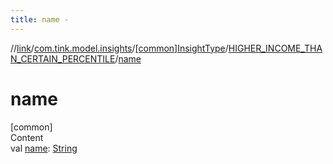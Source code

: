 ```yaml
---
title: name -
---
```

//[link](../../../index.md)/[com.tink.model.insights](../../index.md)/[[common]InsightType](../index.md)/[HIGHER_INCOME_THAN_CERTAIN_PERCENTILE](index.md)/[name](name.md)



# name  
[common]  
Content  
val [name](name.md): [String](https://kotlinlang.org/api/latest/jvm/stdlib/kotlin/-string/index.html)  



